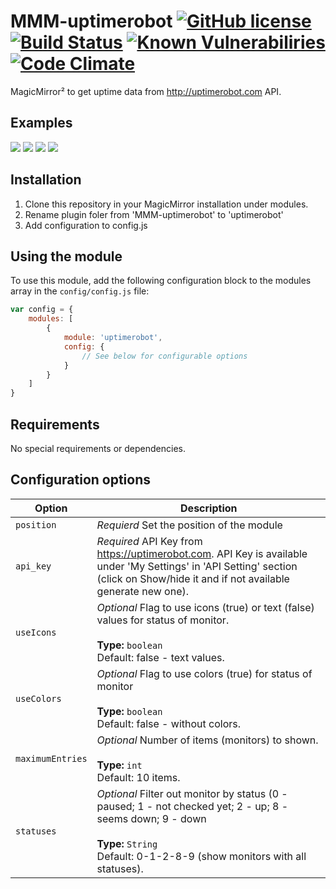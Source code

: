 # MMM-uptimerobot [![GitHub license](https://img.shields.io/badge/license-MIT-blue.svg)](https://github.com/mrVragec/MMM-uptimerobot/raw/master/LICENSE) [![Build Status](https://api.travis-ci.org/mrVragec/MMM-uptimerobot.svg?branch=master)](https://travis-ci.org/mrVragec/MMM-uptimerobot) [![Known Vulnerabiliries](https://snyk.io/test/github/mrvragec/mmm-uptimerobot/badge.svg)](https://snyk.io/test/github/mrvragec/mmm-uptimerobot) [![Code Climate](https://codeclimate.com/github/mrVragec/MMM-uptimerobot/badges/gpa.svg)](https://codeclimate.com/github/mrVragec/MMM-uptimerobot)

MagicMirror² to get uptime data from http://uptimerobot.com API. 

## Examples
![](.github/text.png) ![](.github/text_color.png) ![](.github/icons.png) ![](.github/icons_color.png)


## Installation
1. Clone this repository in your MagicMirror installation under modules.
2. Rename plugin foler from 'MMM-uptimerobot' to 'uptimerobot'
3. Add configuration to config.js

## Using the module

To use this module, add the following configuration block to the modules array in the `config/config.js` file:
```js
var config = {
    modules: [
        {
            module: 'uptimerobot',
            config: {
                // See below for configurable options
            }
        }
    ]
}
```
## Requirements

No special requirements or dependencies. 

## Configuration options

| Option           | Description
|----------------- |-----------
| `position`       | *Requierd* Set the position of the module
| `api_key`        | *Required* API Key from https://uptimerobot.com. API Key is available under 'My Settings' in 'API Setting' section (click on Show/hide it and if not available generate new one).
| `useIcons`       | *Optional* Flag to use icons (true) or text (false) values for status of monitor. <br><br>**Type:** `boolean` <br>Default: false - text values.
| `useColors`      | *Optional* Flag to use colors (true) for status of monitor<br><br>**Type:** `boolean` <br>Default: false - without colors.
| `maximumEntries` | *Optional* Number of items (monitors) to shown. <br><br>**Type:** `int` <br>Default: 10 items.
| `statuses`       | *Optional* Filter out monitor by status (0 - paused; 1 - not checked yet; 2 - up; 8 - seems down; 9 - down<br><br>**Type:** `String` <br>Default: 0-1-2-8-9 (show monitors with all statuses).
